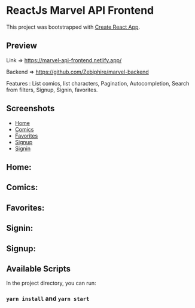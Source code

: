 # ReactJs Marvel API Frontend

This project was bootstrapped with [Create React App](https://github.com/facebook/create-react-app).

## Preview

Link => https://marvel-api-frontend.netlify.app/

Backend => https://github.com/Zebiphire/marvel-backend

Features : List comics, list characters, Pagination, Autocompletion, Search from filters, Signup, Signin, favorites.

## Screenshots

* [Home](#home)
* [Comics](#comics)
* [Favorites](#favorites)
* [Signup](#signup)
* [Signin](#signin)

## Home:


## Comics:


## Favorites:


## Signin:


## Signup:


## Available Scripts

In the project directory, you can run:

### `yarn install` and `yarn start`
